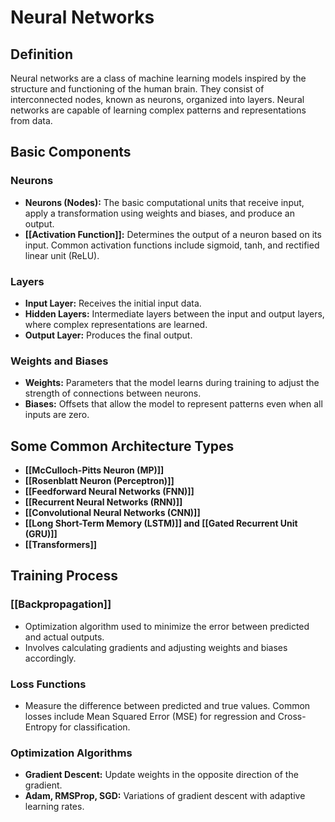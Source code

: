 # Neural Networks

## Definition
Neural networks are a class of machine learning models inspired by the structure and functioning of the human brain. They consist of interconnected nodes, known as neurons, organized into layers. Neural networks are capable of learning complex patterns and representations from data.

## Basic Components
### Neurons
- **Neurons (Nodes):** The basic computational units that receive input, apply a transformation using weights and biases, and produce an output.
- **[[Activation Function]]:** Determines the output of a neuron based on its input. Common activation functions include sigmoid, tanh, and rectified linear unit (ReLU).

### Layers
- **Input Layer:** Receives the initial input data.
- **Hidden Layers:** Intermediate layers between the input and output layers, where complex representations are learned.
- **Output Layer:** Produces the final output.

### Weights and Biases
- **Weights:** Parameters that the model learns during training to adjust the strength of connections between neurons.
- **Biases:** Offsets that allow the model to represent patterns even when all inputs are zero.

## Some Common Architecture Types
- **[[McCulloch-Pitts Neuron (MP)]]**
- **[[Rosenblatt Neuron (Perceptron)]]**
- **[[Feedforward Neural Networks (FNN)]]**
- **[[Recurrent Neural Networks (RNN)]]**
- **[[Convolutional Neural Networks (CNN)]]**
- **[[Long Short-Term Memory (LSTM)]] and [[Gated Recurrent Unit (GRU)]]**
- **[[Transformers]]**



## Training Process
### [[Backpropagation]]
- Optimization algorithm used to minimize the error between predicted and actual outputs.
- Involves calculating gradients and adjusting weights and biases accordingly.

### Loss Functions
- Measure the difference between predicted and true values. Common losses include Mean Squared Error (MSE) for regression and Cross-Entropy for classification.

### Optimization Algorithms
- **Gradient Descent:** Update weights in the opposite direction of the gradient.
- **Adam, RMSProp, SGD:** Variations of gradient descent with adaptive learning rates.

